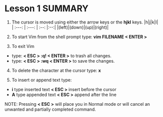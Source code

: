  # Lesson 1 SUMMARY


1. The cursor is moved using either the arrow keys or the **hjkl** keys.
|h|j|k|l|
| :---: | :---: | :--: |:--:|
|(left)|(down)|(up)|(right)|
2. To start Vim from the shell prompt type:  **vim FILENAME < ENTER >**

3. To exit Vim
 - type: **< ESC > :q! < ENTER >** to trash all changes.   
 - type: **< ESC > :wq < ENTER >** to save the changes.

4. To delete the character at the cursor type:  **x**

5. To insert or append text type:
 - **i**   type inserted text   **< ESC >**         insert before the cursor
 - **A**   type appended text   **< ESC >**         append after the line

NOTE: Pressing **< ESC >** will place you in Normal mode or will cancel an unwanted and partially completed command.





